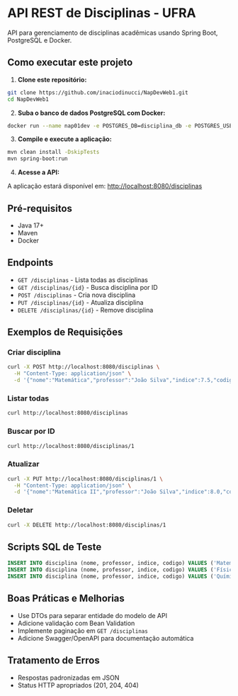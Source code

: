 # API REST de Disciplinas - UFRA

API para gerenciamento de disciplinas acadêmicas usando Spring Boot, PostgreSQL e Docker.

## Como executar este projeto

1. **Clone este repositório:**

```sh
git clone https://github.com/inaciodinucci/NapDevWeb1.git
cd NapDevWeb1
```

2. **Suba o banco de dados PostgreSQL com Docker:**

```sh
docker run --name nap01dev -e POSTGRES_DB=disciplina_db -e POSTGRES_USER=aula -e POSTGRES_PASSWORD=senha -p 5428:5432 -d postgres
```

3. **Compile e execute a aplicação:**

```sh
mvn clean install -DskipTests
mvn spring-boot:run
```

4. **Acesse a API:**

A aplicação estará disponível em: [http://localhost:8080/disciplinas](http://localhost:8080/disciplinas)

## Pré-requisitos
- Java 17+
- Maven
- Docker

## Endpoints

- `GET /disciplinas` - Lista todas as disciplinas
- `GET /disciplinas/{id}` - Busca disciplina por ID
- `POST /disciplinas` - Cria nova disciplina
- `PUT /disciplinas/{id}` - Atualiza disciplina
- `DELETE /disciplinas/{id}` - Remove disciplina

## Exemplos de Requisições

### Criar disciplina
```bash
curl -X POST http://localhost:8080/disciplinas \
  -H "Content-Type: application/json" \
  -d '{"nome":"Matemática","professor":"João Silva","indice":7.5,"codigo":101}'
```

### Listar todas
```bash
curl http://localhost:8080/disciplinas
```

### Buscar por ID
```bash
curl http://localhost:8080/disciplinas/1
```

### Atualizar
```bash
curl -X PUT http://localhost:8080/disciplinas/1 \
  -H "Content-Type: application/json" \
  -d '{"nome":"Matemática II","professor":"João Silva","indice":8.0,"codigo":101}'
```

### Deletar
```bash
curl -X DELETE http://localhost:8080/disciplinas/1
```

## Scripts SQL de Teste

```sql
INSERT INTO disciplina (nome, professor, indice, codigo) VALUES ('Matemática', 'João Silva', 7.5, 101);
INSERT INTO disciplina (nome, professor, indice, codigo) VALUES ('Física', 'Maria Souza', 6.8, 102);
INSERT INTO disciplina (nome, professor, indice, codigo) VALUES ('Química', 'Carlos Lima', 8.2, 103);
```

## Boas Práticas e Melhorias
- Use DTOs para separar entidade do modelo de API
- Adicione validação com Bean Validation
- Implemente paginação em `GET /disciplinas`
- Adicione Swagger/OpenAPI para documentação automática

## Tratamento de Erros
- Respostas padronizadas em JSON
- Status HTTP apropriados (201, 204, 404) 
